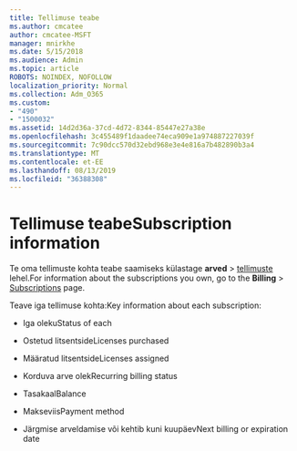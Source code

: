 ```yaml
---
title: Tellimuse teabe
ms.author: cmcatee
author: cmcatee-MSFT
manager: mnirkhe
ms.date: 5/15/2018
ms.audience: Admin
ms.topic: article
ROBOTS: NOINDEX, NOFOLLOW
localization_priority: Normal
ms.collection: Adm_O365
ms.custom:
- "490"
- "1500032"
ms.assetid: 14d2d36a-37cd-4d72-8344-85447e27a38e
ms.openlocfilehash: 3c455489f1daadee74eca909e1a974887227039f
ms.sourcegitcommit: 7c90dcc570d32ebd968e3e4e816a7b482890b3a4
ms.translationtype: MT
ms.contentlocale: et-EE
ms.lasthandoff: 08/13/2019
ms.locfileid: "36388308"
---
```

# <a name="subscription-information"></a><span data-ttu-id="ec773-102">Tellimuse teabe</span><span class="sxs-lookup"><span data-stu-id="ec773-102">Subscription information</span></span>

<span data-ttu-id="ec773-103">Te oma tellimuste kohta teabe saamiseks külastage **arved** \> [tellimuste](https://go.microsoft.com/fwlink/p/?linkid=842054) lehel.</span><span class="sxs-lookup"><span data-stu-id="ec773-103">For information about the subscriptions you own, go to the **Billing** \> [Subscriptions](https://go.microsoft.com/fwlink/p/?linkid=842054) page.</span></span>
  
<span data-ttu-id="ec773-104">Teave iga tellimuse kohta:</span><span class="sxs-lookup"><span data-stu-id="ec773-104">Key information about each subscription:</span></span>
  
- <span data-ttu-id="ec773-105">Iga oleku</span><span class="sxs-lookup"><span data-stu-id="ec773-105">Status of each</span></span>

- <span data-ttu-id="ec773-106">Ostetud litsentside</span><span class="sxs-lookup"><span data-stu-id="ec773-106">Licenses purchased</span></span>

- <span data-ttu-id="ec773-107">Määratud litsentside</span><span class="sxs-lookup"><span data-stu-id="ec773-107">Licenses assigned</span></span>

- <span data-ttu-id="ec773-108">Korduva arve olek</span><span class="sxs-lookup"><span data-stu-id="ec773-108">Recurring billing status</span></span>

- <span data-ttu-id="ec773-109">Tasakaal</span><span class="sxs-lookup"><span data-stu-id="ec773-109">Balance</span></span>

- <span data-ttu-id="ec773-110">Makseviis</span><span class="sxs-lookup"><span data-stu-id="ec773-110">Payment method</span></span>

- <span data-ttu-id="ec773-111">Järgmise arveldamise või kehtib kuni kuupäev</span><span class="sxs-lookup"><span data-stu-id="ec773-111">Next billing or expiration date</span></span>